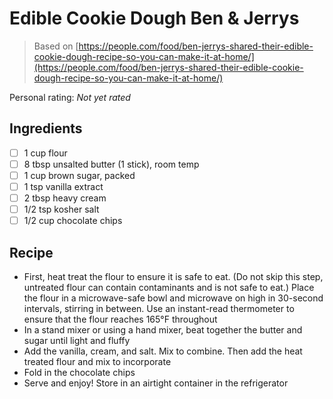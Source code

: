 <!-- Needs Manual Review -->

# Edible Cookie Dough Ben & Jerrys

> Based on [https://people.com/food/ben-jerrys-shared-their-edible-cookie-dough-recipe-so-you-can-make-it-at-home/](https://people.com/food/ben-jerrys-shared-their-edible-cookie-dough-recipe-so-you-can-make-it-at-home/)

<!-- rating=0; (User can specify rating on scale of 1-5) -->
<!-- AUTO-UserRating -->
Personal rating: *Not yet rated*
<!-- /AUTO-UserRating -->

<!-- name_image=None; (User can specify image name) -->
<!-- AUTO-Image -->
<!-- TODO: Capture image -->
<!-- /AUTO-Image -->

## Ingredients

* [ ] 1 cup flour
* [ ] 8 tbsp unsalted butter (1 stick), room temp
* [ ] 1 cup brown sugar, packed
* [ ] 1 tsp vanilla extract
* [ ] 2 tbsp heavy cream
* [ ] 1/2 tsp kosher salt
* [ ] 1/2 cup chocolate chips

## Recipe

* First, heat treat the flour to ensure it is safe to eat. (Do not skip this step, untreated flour can contain contaminants and is not safe to eat.) Place the flour in a microwave-safe bowl and microwave on high in 30-second intervals, stirring in between. Use an instant-read thermometer to ensure that the flour reaches 165°F throughout
* In a stand mixer or using a hand mixer, beat together the butter and sugar until light and fluffy
* Add the vanilla, cream, and salt. Mix to combine. Then add the heat treated flour and mix to incorporate
* Fold in the chocolate chips
* Serve and enjoy! Store in an airtight container in the refrigerator
